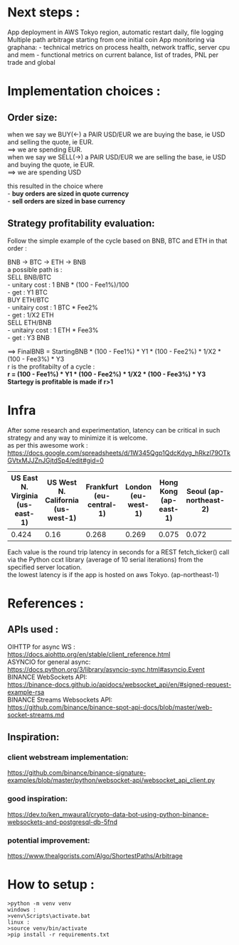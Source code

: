 # Next steps :
App deployment in AWS Tokyo region, automatic restart daily, file logging
Multiple path arbitrage starting from one initial coin
App monitoring via graphana:
    - technical metrics on process health, network traffic, server cpu and mem
    - functional metrics on current balance, list of trades, PNL per trade and global

# Implementation choices :

## Order size:
when we say we BUY(<-) a PAIR USD/EUR we are buying the base, ie USD and selling the quote, ie EUR.  
==> we are spending EUR.  
when we say we SELL(->) a PAIR USD/EUR we are selling the base, ie USD and buying the quote, ie EUR.  
==> we are spending USD  

this resulted in the choice where   
    - **buy orders are sized in quote currency**  
    - **sell orders are sized in base currency**  

## Strategy profitability evaluation:
Follow the simple example of the cycle based on BNB, BTC and ETH in that order :  

BNB -> BTC -> ETH -> BNB              
a possible path is :  
SELL BNB/BTC  
    - unitary cost : 1 BNB * (100 - Fee1%)/100  
    - get : Y1 BTC  
BUY ETH/BTC  
    - unitairy cost : 1 BTC * Fee2%  
    - get : 1/X2 ETH  
SELL ETH/BNB  
    - unitairy cost : 1 ETH * Fee3%  
    - get : Y3 BNB  

==> FinalBNB = StartingBNB * (100 - Fee1%) * Y1 * (100 - Fee2%) * 1/X2 * (100 - Fee3%) * Y3  
r is the profitabilty of a cycle :  
**r = (100 - Fee1%) * Y1 * (100 - Fee2%) * 1/X2 * (100 - Fee3%) * Y3**    
**Startegy is profitable is made if r>1**       

# Infra
After some research and experimentation, latency can be critical in such strategy and any way to minimize it is welcome.   
as per this awesome work : https://docs.google.com/spreadsheets/d/1W345Qgp1QdcKdyg_hRkzl79OTkGVtxMJJZnJGjtdSp4/edit#gid=0  

| US East N. Virginia (us-east-1)  | US West N. California (us-west-1)  | Frankfurt (eu-central-1)  | London (eu-west-1)  |  Hong Kong (ap-east-1) | Seoul (ap-northeast-2) | Singapore (ap-southeast-1)  | Tokyo (ap-northeast-1)|
|----------------------------------|------------------------------------|---------------------------|---------------------|------------------------|------------------------|-----------------------------|-----------------------|
|				0.424			   |                    0.16	        |         0.268	            |       0.269         |         0.075          |         0.072          |           0.206             |        0.023          |

Each value is the round trip latency in seconds for a REST fetch_ticker() call via the Python ccxt library (average of 10 serial iterations) from the specified server location. 			
the lowest latency is if the app is hosted on aws Tokyo. (ap-northeast-1)
# References :

## APIs used :   
OIHTTP for async WS :      
    https://docs.aiohttp.org/en/stable/client_reference.html       
ASYNCIO for general async:   
    https://docs.python.org/3/library/asyncio-sync.html#asyncio.Event        
BINANCE WebSockets API:      
    https://binance-docs.github.io/apidocs/websocket_api/en/#signed-request-example-rsa      
BINANCE Streams Websockets API:   
    https://github.com/binance/binance-spot-api-docs/blob/master/web-socket-streams.md       

## Inspiration:        
### client webstream implementation:    
https://github.com/binance/binance-signature-examples/blob/master/python/websocket-api/websocket_api_client.py    
### good inspiration:
https://dev.to/ken_mwaura1/crypto-data-bot-using-python-binance-websockets-and-postgresql-db-5fnd    
### potential improvement:
https://www.thealgorists.com/Algo/ShortestPaths/Arbitrage    

# How to setup :
    >python -m venv venv       
    windows :  
    >venv\Scripts\activate.bat  
    linux :    
    >source venv/bin/activate   
    >pip install -r requirements.txt   
